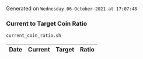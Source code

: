 Generated on `Wednesday 06-October-2021 at 17:07:48`

### Current to Target Coin Ratio
`current_coin_ratio.sh`

Date|Current|Target|Ratio
---|---|---|---
